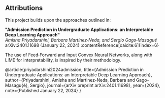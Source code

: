 ## Attributions

This project builds upon the approaches outlined in:

**"Admission Prediction in Undergraduate Applications: an Interpretable Deep Learning Approach"**  
*Amisha Priyadarshini, Barbara Martinez‑Neda, and Sergio Gago‑Masagué*  
arXiv:2401.11698 (January 22, 2024) :contentReference[oaicite:6]{index=6}

The use of Feed‑Forward and Input Convex Neural Networks, along with LIME for interpretability, is inspired by their methodology.

@article{priyadarshini2024admission,
  title={Admission Prediction in Undergraduate Applications: an Interpretable Deep Learning Approach},
  author={Priyadarshini, Amisha and Martinez-Neda, Barbara and Gago-Masagu{é}, Sergio},
  journal={arXiv preprint arXiv:2401.11698},
  year={2024},
  note={Published January 22, 2024}
}
